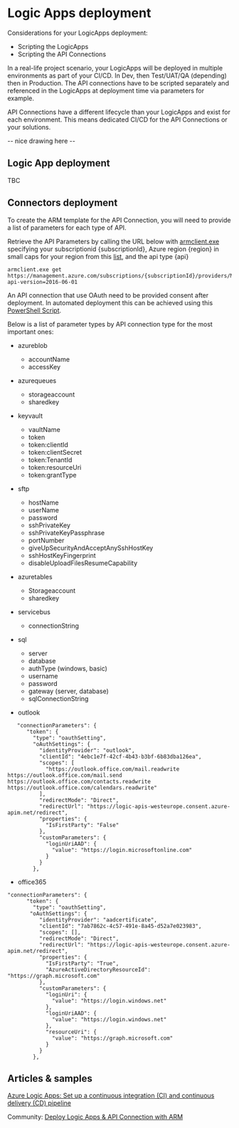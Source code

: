 # Logic Apps deployment

Considerations for your LogicApps deployment:
- Scripting the LogicApps 
- Scripting the API Connections

In a real-life project scenario, your LogicApps will be deployed in multiple environments as part of your CI/CD. In Dev, then Test/UAT/QA (depending) then in Production.
The API connections have to be scripted separately and referenced in the LogicApps at deployment time via parameters for example.

API Connections have a different lifecycle than your LogicApps and exist for each environment. This means dedicated CI/CD for the API Connections or your solutions. 

-- nice drawing here --

## Logic App deployment

TBC

## Connectors deployment

To create the ARM template for the API Connection, you will need to provide a list of parameters for each type of API.

Retrieve the API Parameters by calling the URL below with [armclient.exe](https://chocolatey.org/packages/ARMClient) specifying your subscriptionid {subscriptionId}, Azure region {region} in small caps for your region from this [list](https://docs.microsoft.com/en-us/dotnet/api/microsoft.azure.documents.locationnames?view=azure-dotnet), and the api type {api}

```
armclient.exe get https://management.azure.com/subscriptions/{subscriptionId}/providers/Microsoft.Web/locations/{region}/managedApis/{Api}?api-version=2016-06-01
```

An API connection that use OAuth need to be provided consent after deployment. In automated deployment this can be achieved using this [PowerShell Script](https://github.com/logicappsio/LogicAppConnectionAuth).

Below is a list of parameter types by API connection type for the most important ones:

* azureblob
  * accountName
  * accessKey
 
* azurequeues
  * storageaccount
  * sharedkey
 
* keyvault
  * vaultName
  * token
  * token:clientId
  * token:clientSecret
  * token:TenantId
  * token:resourceUri
  * token:grantType
 
* sftp
  * hostName
  * userName
  * password
  * sshPrivateKey
  * sshPrivateKeyPassphrase
  * portNumber
  * giveUpSecurityAndAcceptAnySshHostKey
  * sshHostKeyFingerprint
  * disableUploadFilesResumeCapability
 
* azuretables
  * Storageaccount
  * sharedkey
 
* servicebus
  * connectionString
 
* sql
  * server
  * database
  * authType (windows, basic)
  * username
  * password
  * gateway (server, database)
  * sqlConnectionString
 
* outlook 
  
```
   "connectionParameters": {
      "token": {
        "type": "oauthSetting",
        "oAuthSettings": {
          "identityProvider": "outlook",
          "clientId": "4ebc1e7f-42cf-4b43-b3bf-6b83dba126ea",
          "scopes": [
            "https://outlook.office.com/mail.readwrite https://outlook.office.com/mail.send https://outlook.office.com/contacts.readwrite https://outlook.office.com/calendars.readwrite"
          ],
          "redirectMode": "Direct",
          "redirectUrl": "https://logic-apis-westeurope.consent.azure-apim.net/redirect",
          "properties": {
            "IsFirstParty": "False"
          },
          "customParameters": {
            "loginUriAAD": {
              "value": "https://login.microsoftonline.com"
            }
          }
        },
```
 
* office365

```
"connectionParameters": {
      "token": {
        "type": "oauthSetting",
       "oAuthSettings": {
          "identityProvider": "aadcertificate",
          "clientId": "7ab7862c-4c57-491e-8a45-d52a7e023983",
          "scopes": [],
          "redirectMode": "Direct",
          "redirectUrl": "https://logic-apis-westeurope.consent.azure-apim.net/redirect",
          "properties": {
            "IsFirstParty": "True",
            "AzureActiveDirectoryResourceId": "https://graph.microsoft.com"
          },
          "customParameters": {
            "loginUri": {
              "value": "https://login.windows.net"
            },
            "loginUriAAD": {
              "value": "https://login.windows.net"
            },
            "resourceUri": {
              "value": "https://graph.microsoft.com"
            }
          }
        },
```

## Articles & samples

[Azure Logic Apps: Set up a continuous integration (CI) and continuous delivery (CD) pipeline](https://github.com/Azure-Samples/azure-logic-apps-deployment-samples
)

Community: [Deploy Logic Apps & API Connection with ARM](https://www.bruttin.com/2017/06/13/deploy-logic-app-with-arm.html)
